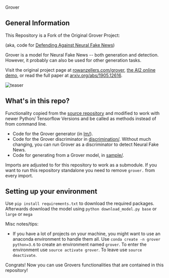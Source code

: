  Grover

## General Information

This Repository is a Fork of the Original Grover Project:

(aka, code for [Defending Against Neural Fake News](https://arxiv.org/abs/1905.12616))

Grover is a model for Neural Fake News -- both generation and detection. However, it probably can also be used for other generation tasks.

Visit the original project page at [rowanzellers.com/grover](https://rowanzellers.com/grover), [the AI2 online demo](https://grover.allenai.org), or read the full paper at [arxiv.org/abs/1905.12616](https://arxiv.org/abs/1905.12616).

![teaser](https://i.imgur.com/VAGFpBe.png "teaser")

## What's in this repo?

Functionality copied from the [source repository](https://github.com/rowanz/grover) and modified to work with newer Python/ Tensorflow Versions and be called as methods instead of from command line.

* Code for the Grover generator (in [lm/](lm/)).
* Code for the Grover discriminator in [discrimination/](discrimination/). Without much changing, you can run Grover as a discriminator to detect Neural Fake News.
* Code for generating from a Grover model, in [sample/](sample/).

Imports are adjusted to for this repository to work as a submodule. If you want to run this repository standalone you need to remove `grover.` from every import.

## Setting up your environment

Use `pip install requirements.txt` to download the required packages.
Afterwards download the model using `python download_model.py base` or `large` or `mega`

Misc notes/tips:
* If you have a lot of projects on your machine, you might want to use an anaconda environment to handle them all. Use `conda create -n grover python=3.6` to create an environment named `grover`. To enter the environment use `source activate grover`. To leave use `source deactivate`.

Congrats! Now you can use Grovers functionalities that are contained in this repository!
